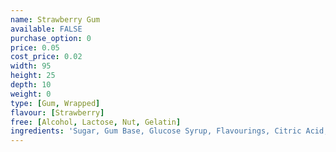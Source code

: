 ```yaml
---
name: Strawberry Gum
available: FALSE
purchase_option: 0
price: 0.05
cost_price: 0.02
width: 95
height: 25
depth: 10
weight: 0
type: [Gum, Wrapped]
flavour: [Strawberry]
free: [Alcohol, Lactose, Nut, Gelatin]
ingredients: 'Sugar, Gum Base, Glucose Syrup, Flavourings, Citric Acid, Humectant Glycerine (Non-Animal), Emulsifier Soybean Lecithin, Colour E129, Antioxidant BHA'
---
```

